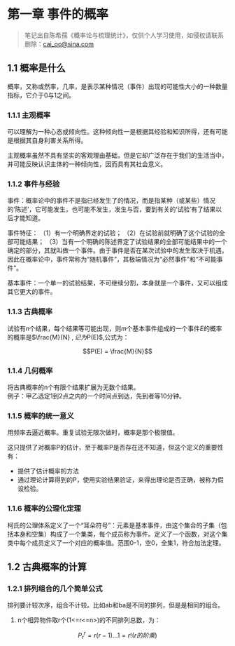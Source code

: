 # 第一章 事件的概率

> 笔记出自陈希孺《概率论与梳理统计》，仅供个人学习使用，如侵权请联系删除：cai_oo@sina.com

## 1.1 概率是什么

概率，又称或然率，几率，是表示某种情况（事件）出现的可能性大小的一种数量指标，它介于0与1之间。

### 1.1.1 主观概率

可以理解为一种心态或倾向性。这种倾向性一是根据其经验和知识所得，还有可能是根据其自身利害关系所得。

主观概率虽然不具有坚实的客观理由基础，但是它却广泛存在于我们的生活当中，并可能反映认识主体的一种倾向性，因而具有其社会意义。

### 1.1.2 事件与经验 

事件：概率论中的事件不是指已经发生了的情况，而是指某种（或某些）情况的‘陈述’，它可能发生，也可能不发生，发生与否，要到有关的‘试验’有了结果以后才能知道。

事件特征：
（1）有一个明确界定的试验；
（2）在试验前就明确了这个试验的全部可能结果； 
（3）当有一个明确的陈述界定了试验结果的全部可能结果中的一个确定的部分，其就叫做一个事件。由于事件是否在某次试验中的发生取决于机遇，因此在概率论中，事件常称为“随机事件”，其极端情况为“必然事件”和“不可能事件”。

基本事件：一个单一的试验结果，不可继续分割，本身就是一个事件，又可以组成其它更大的事件。

### 1.1.3 古典概率 

试验有$n$个结果，每个结果等可能出现，则$m$个基本事件组成的一个事件$E$的概率的概率是$\frac{M}{N} $, 记为$P(E)$,公式为：

$$P(E) = \frac{M}{N}$$


### 1.1.4 几何概率

将古典概率的n个有限个结果扩展为无数个结果。  
例子：甲乙选定1到2点之内的一个时间点到达，先到者等10分钟。

### 1.1.5 概率的统一意义

用频率去逼近概率。重复试验无限次做时，概率是那个极限值。

这只提供了对概率P的估计，至于概率P是否存在还不知道，但这个定义的重要性有：
- 提供了估计概率的方法
- 通过理论计算得到的P，使用实验结果验证，来得出理论是否正确，被称为假设检验。

### 1.1.6 概率的公理化定理

柯氏的公理体系定义了一个“耳朵符号”：元素是基本事件，由这个集合的子集（包括本身和空集）构成了一个集类，每个成员称为事件。定义了一个函数，对这个集类中每个成员定义了一个对应的概率值。范围0-1，空0，全集1，符合加法定理。

## 1.2 古典概率的计算

### 1.2.1 排列组合的几个简单公式

排列要计较次序，组合不计较。比如ab和ba是不同的排列，但是是相同的组合。

1. n个相异物件取r个(1<=r<=n>)的不同排列总数，为：
   
$$
    P^{r}_{r} = r(r-1)...1 = r! (r的阶乘)
$$


